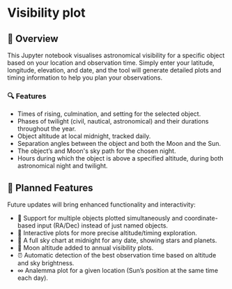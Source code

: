 # Visibility plot

## 📖 Overview

This Jupyter notebook visualises astronomical visibility for a specific object based on your location and observation time. Simply enter your latitude, longitude, elevation, and date, and the tool will generate detailed plots and timing information to help you plan your observations.

### 🔍 Features

- Times of rising, culmination, and setting for the selected object.
- Phases of twilight (civil, nautical, astronomical) and their durations throughout the year.
- Object altitude at local midnight, tracked daily.
- Separation angles between the object and both the Moon and the Sun.
- The object’s and Moon's sky path for the chosen night.
- Hours during which the object is above a specified altitude, during both astronomical night and twilight.



## 🔭 Planned Features

Future updates will bring enhanced functionality and interactivity:

- 📌 Support for multiple objects plotted simultaneously and coordinate-based input (RA/Dec) instead of just named objects.
- 🧭 Interactive plots for more precise altitude/timing exploration.
- 🌌 A full sky chart at midnight for any date, showing stars and planets.
- 🌙 Moon altitude added to annual visibility plots.
- ⏰ Automatic detection of the best observation time based on altitude and sky brightness.
- ∞ Analemma plot for a given location (Sun’s position at the same time each day).
